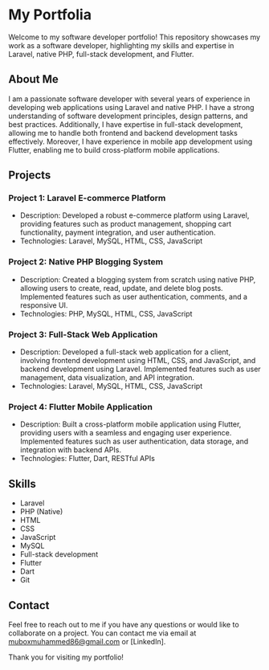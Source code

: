 # My Portfolia

Welcome to my software developer portfolio! This repository showcases my work as a software developer, highlighting my skills and expertise in Laravel, native PHP, full-stack development, and Flutter.

## About Me

I am a passionate software developer with several years of experience in developing web applications using Laravel and native PHP. I have a strong understanding of software development principles, design patterns, and best practices. Additionally, I have expertise in full-stack development, allowing me to handle both frontend and backend development tasks effectively. Moreover, I have experience in mobile app development using Flutter, enabling me to build cross-platform mobile applications.

## Projects

### Project 1: Laravel E-commerce Platform
- Description: Developed a robust e-commerce platform using Laravel, providing features such as product management, shopping cart functionality, payment integration, and user authentication.
- Technologies: Laravel, MySQL, HTML, CSS, JavaScript

### Project 2: Native PHP Blogging System
- Description: Created a blogging system from scratch using native PHP, allowing users to create, read, update, and delete blog posts. Implemented features such as user authentication, comments, and a responsive UI.
- Technologies: PHP, MySQL, HTML, CSS, JavaScript

### Project 3: Full-Stack Web Application
- Description: Developed a full-stack web application for a client, involving frontend development using HTML, CSS, and JavaScript, and backend development using Laravel. Implemented features such as user management, data visualization, and API integration.
- Technologies: Laravel, MySQL, HTML, CSS, JavaScript

### Project 4: Flutter Mobile Application
- Description: Built a cross-platform mobile application using Flutter, providing users with a seamless and engaging user experience. Implemented features such as user authentication, data storage, and integration with backend APIs.
- Technologies: Flutter, Dart, RESTful APIs

## Skills

- Laravel
- PHP (Native)
- HTML
- CSS
- JavaScript
- MySQL
- Full-stack development
- Flutter
- Dart
- Git

## Contact

Feel free to reach out to me if you have any questions or would like to collaborate on a project. You can contact me via email at [muboxmuhammed86@gmail.com](mubemuhammed0985@gmail.com) or  [LinkedIn].

Thank you for visiting my portfolio!
